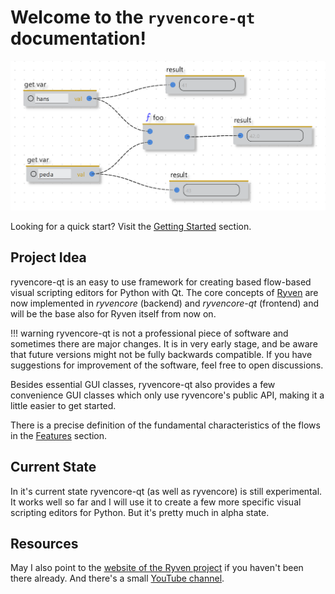 # Welcome to the `ryvencore-qt` documentation!

![](ryvencore_screenshot1.png)

Looking for a quick start? Visit the [Getting Started](../getting-started/) section.

## Project Idea

ryvencore-qt is an easy to use framework for creating based flow-based visual scripting editors for Python with Qt. The core concepts of [Ryven](https://github.com/leon-thomm/ryven) are now implemented in *ryvencore* (backend) and *ryvencore-qt* (frontend) and will be the base also for Ryven itself from now on.

!!! warning
    ryvencore-qt is not a professional piece of software and sometimes there are major changes. It is in very early stage, and be aware that future versions might not be fully backwards compatible. If you have suggestions for improvement of the software, feel free to open discussions.

Besides essential GUI classes, ryvencore-qt also provides a few convenience GUI classes which only use ryvencore's public API, making it a little easier to get started.

There is a precise definition of the fundamental characteristics of the flows in the [Features](features.md) section.

## Current State

In it's current state ryvencore-qt (as well as ryvencore) is still experimental. It works well so far and I will use it to create a few more specific visual scripting editors for Python. But it's pretty much in alpha state.

## Resources

May I also point to the [website of the Ryven project](https://ryven.org) if you haven't been there already. And there's a small [YouTube channel](https://www.youtube.com/channel/UCfpqNAOXv35bj_j_E_OyR_A).